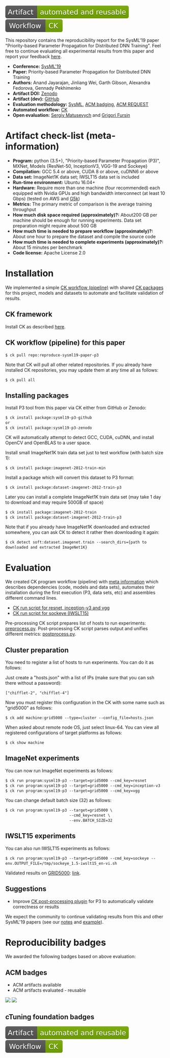 [![automation](https://github.com/ctuning/ck-guide-images/blob/master/ck-artifact-automated-and-reusable.svg)](http://cTuning.org/ae)
[![workflow](https://github.com/ctuning/ck-guide-images/blob/master/ck-workflow.svg)](http://cKnowledge.org)

This repository contains the reproducibility report for the SysML'19 paper 
"Priority-based Parameter Propagation for Distributed DNN Training".
Feel free to continue evaluating all experimental results from this paper 
and report your feedback [here](https://github.com/ctuning/reproduce-sysml19-paper-p3/issues).

* **Conference:** [SysML'19](http://sysml.cc)
* **Paper:** Priority-based Parameter Propagation for Distributed DNN Training
* **Authors:** Anand Jayarajan, Jinliang Wei, Garth Gibson, Alexandra Fedorova, Gennady Pekhimenko
* **Artifact DOI:** [Zenodo](https://doi.org/10.5281/zenodo.2549852)
* **Artifact (dev):** [GitHub](https://github.com/anandj91/p3)
* **Evaluation methodology:** [SysML](http://cTuning.org/ae/sysml2019.html), [ACM badging](https://www.acm.org/publications/policies/artifact-review-badging), [ACM REQUEST](http://cKnowledge.org/request)
* **Automated workflow:** [CK](https://github.com/ctuning/ck)
* **Open evaluation:** [Sergiy Matusevych](https://www.linkedin.com/in/motus) and [Grigori Fursin](http://fursin.net/research.html)

# Artifact check-list (meta-information)

* **Program:** python (3.5+), "Priority-based Parameter Propagation (P3)", MXNet, Models {ResNet-50, InceptionV3, VGG-19 and Sockeye}
* **Compilation:** GCC 5.4 or above, CUDA 8 or above, cuDNN6 or above
* **Data set:** ImageNet1K data set; IWSLT15 data set is included
* **Run-time environment:** Ubuntu 16.04+
* **Hardware:** Require more than one machine (four recommended) each equipped with Nvidia GPUs and high bandwidth interconnect (at least 10 Gbps) (tested on AWS and [G5k](https://grid5000.fr))
* **Metrics:** The primary metric of comparison is the average training throughput
* **How much disk space required (approximately)?:** About200 GB per machine should be enough for running experiments. Data set preparation might require about 500 GB
* **How much time is needed to prepare workflow (approximately)?:** About one hour to prepare the dataset and compile the source code
* **How much time is needed to complete experiments (approximately)?:** About 15 minutes per benchmark
* **Code license:** Apache License 2.0

# Installation

We implemented a simple [CK workflow (pipeline)](http://cKnowledge.org) 
with shared [CK packages](http://cKnowledge.org/shared-packages.html)
for this project, models and datasets to automate and facilitate 
validation of results.

## CK framework

Install CK as described [here](https://github.com/ctuning/ck#installation).

## CK workflow (pipeline) for this paper

```
$ ck pull repo:reproduce-sysml19-paper-p3
```

Note that CK will pull all other related repositories.
If you already have installed CK repositories, you may update 
them at any time all as follows:
```
$ ck pull all
```

## Installing packages

Install P3 tool from this paper via CK either from GitHub or Zenodo:
```
$ ck install package:sysml19-p3-github
or
$ ck install package:sysml19-p3-zenodo
```

CK will automatically attempt to detect GCC, CUDA, cuDNN, and install OpenCV and OpenBLAS to a user space.

Install small ImageNet1K train data set just to test workflow (with batch size 1):
```
$ ck install package:imagenet-2012-train-min
```

Install a package which will convert this dataset to P3 format:
```
$ ck install package:dataset-imagenet-2012-train-p3
```

Later you can install a complete ImageNet1K train data set (may take 1 day to download and may require 500GB of space)
```
$ ck install package:imagenet-2012-train
$ ck install package:dataset-imagenet-2012-train-p3
```

Note that if you already have ImageNet1K downloaded and extracted somewhere, you can ask CK to detect it rather then downloading it again:
```
$ ck detect soft:dataset.imagenet.train --search_dirs={path to downloaded and extracted ImageNet1K}
```

# Evaluation

We created CK program workflow (pipeline) with [meta information](https://github.com/ctuning/reproduce-sysml19-paper-p3/blob/master/program/sysml19-p3/.cm/meta.json) 
which describes dependencies (code, models and data sets), automates their installation 
during the first execution (P3, data sets, etc) and assembles different command lines.

* [CK run script for resnet, inception-v3 and vgg](https://github.com/ctuning/reproduce-sysml19-paper-p3/blob/master/program/sysml19-p3/ck_run.sh)
* [CK run script for sockeye (IWSLT15)](https://github.com/ctuning/reproduce-sysml19-paper-p3/blob/master/program/sysml19-p3/ck_run_sockeye.sh) 

Pre-processing CK script prepares list of hosts to run experiments: [preprocess.py](https://github.com/ctuning/reproduce-sysml19-paper-p3/blob/master/program/sysml19-p3/preprocess.py).
Post-processing CK script parses output and unifies different metrics: [postprocess.py](https://github.com/ctuning/reproduce-sysml19-paper-p3/blob/master/program/sysml19-p3/postprocess.py).

## Cluster preparation

You need to register a list of hosts to run experiments. You can do it as follows:

Just create a "hosts.json" with a list of IPs (make sure that you can ssh there without a password):

```
["chifflet-2", "chifflet-4"]
```

Now you must register this configuration in the CK with some name such as "grid5000" as follows:
```
$ ck add machine:grid5000 --type=cluster --config_file=hosts.json
```

When asked about remote node OS, just select linux-64. You can view all registered configurations of target platforms as follows:
```
$ ck show machine
```

## ImageNet experiments

You can now run ImageNet experiments as follows:

```
$ ck run program:sysml19-p3 --target=grid5000 --cmd_key=resnet
$ ck run program:sysml19-p3 --target=grid5000 --cmd_key=inception-v3
$ ck run program:sysml19-p3 --target=grid5000 --cmd_key=vgg
```

You can change default batch size (32) as follows:
```
$ ck run program:sysml19-p3 --target=grid5000 \
                            --cmd_key=resnet \
                            --env.BATCH_SIZE=32
```

## IWSLT15 experiments

You can also run IWSLT15 experiments as follows:
```
$ ck run program:sysml19-p3 --target=grid5000 --cmd_key=sockeye --env.OUTPUT_FILE=/tmp/sockeye_1.5-iwslt15_en-vi.sh

```

Validated results on [GRID5000](https://www.grid5000.fr): [link](https://github.com/ctuning/reproduce-sysml19-paper-p3/issues/1).


## Suggestions

* Improve [CK post-processing plugin](https://github.com/ctuning/reproduce-sysml19-paper-p3/blob/master/program/sysml19-p3/postprocess.py) for P3 to automatically validate correctness or results

We expect the community to continue validating results from this and other SysML'19 papers (see our [notes](https://arxiv.org/abs/1406.4020) and [example](http://adapt-workshop.org/motivation2016.htmlhttp://adapt-workshop.org/motivation2016.htmlhttp://adapt-workshop.org/motivation2016.html)).

# Reproducibility badges

We awarded the following badges based on above evaluation:

## ACM badges
* ACM artifacts available 
* ACM artifacts evaluated - reusable 

[![](https://www.acm.org/binaries/content/gallery/acm/publications/replication-badges/artifacts_available_dl.jpg)](https://www.acm.org/publications/policies/artifact-review-badging)
[![](https://www.acm.org/binaries/content/gallery/acm/publications/replication-badges/artifacts_evaluated_reusable_dl.jpg)](https://www.acm.org/publications/policies/artifact-review-badging)

## cTuning foundation badges
[![automation](https://github.com/ctuning/ck-guide-images/blob/master/ck-artifact-automated-and-reusable.svg)](http://cTuning.org/ae)
[![workflow](https://github.com/ctuning/ck-guide-images/blob/master/ck-workflow.svg)](http://cKnowledge.org)

